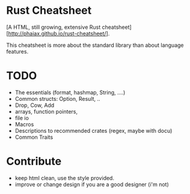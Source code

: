 

Rust Cheatsheet
===============

[A HTML, still growing, extensive Rust cheatsheet][http://phaiax.github.io/rust-cheatsheet/].

This cheatsheet is more about the standard library than about language features.

# TODO

 * The essentials (format, hashmap, String, ....)
 * Common structs: Option, Result, ..
 * Drop, Cow, Add
 * arrays, function pointers, 
 * file io
 * Macros
 * Descriptions to recommended crates (regex, maybe with docu)
 * Common Traits

# Contribute

 * keep html clean, use the style provided.
 * improve or change design if you are a good designer (i'm not)